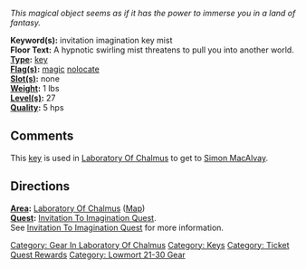 *This magical object seems as if it has the power to immerse you in a
land of fantasy.*

**Keyword(s):** invitation imagination key mist  
**Floor Text:** A hypnotic swirling mist threatens to pull you into
another world.  
**[Type](:Category:_Object_Types.md "wikilink"):**
[key](:Category:_Keys.md "wikilink")  
**[Flag(s)](:Category:_Object_Flags.md "wikilink"):**
[magic](Magic_Flag.md "wikilink")
[nolocate](NoLocate_Flag.md "wikilink")  
**[Slot(s)](Object_Slots.md "wikilink"):** none  
**[Weight](Object_Weight.md "wikilink"):** 1 lbs  
**[Level(s)](Object_Level.md "wikilink"):** 27  
**[Quality](Object_Quality.md "wikilink"):** 5 hps  

## Comments

This [key](:Category:_Keys.md "wikilink") is used in [Laboratory Of
Chalmus](:Category:_Laboratory_Of_Chalmus.md "wikilink") to get to
[Simon MacAlvay](Simon_MacAlvay "wikilink").

## Directions

**[Area](:Category:_Areas.md "wikilink"):** [Laboratory Of
Chalmus](:Category:_Laboratory_Of_Chalmus.md "wikilink")
([Map](Laboratory_Of_Chalmus_Map.md "wikilink"))  
**[Quest](:Category:_Ticket_Quests.md "wikilink"):** [Invitation To
Imagination Quest](Invitation_To_Imagination_Quest "wikilink").  
See [Invitation To Imagination
Quest](Invitation_To_Imagination_Quest "wikilink") for more information.

[Category: Gear In Laboratory Of
Chalmus](Category:_Gear_In_Laboratory_Of_Chalmus "wikilink") [Category:
Keys](Category:_Keys "wikilink") [Category: Ticket Quest
Rewards](Category:_Ticket_Quest_Rewards "wikilink") [Category: Lowmort
21-30 Gear](Category:_Lowmort_21-30_Gear "wikilink")
